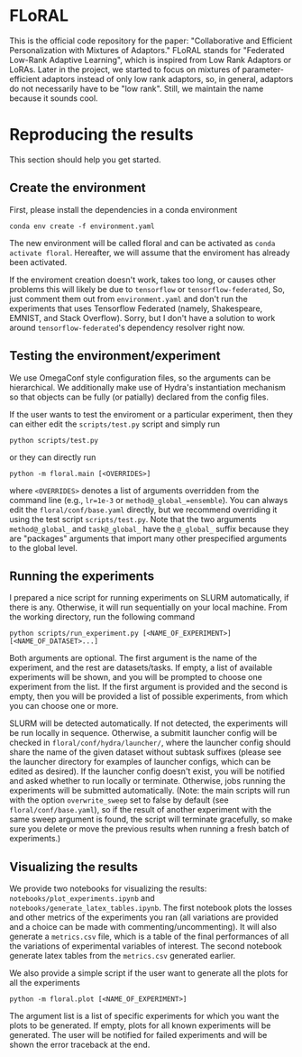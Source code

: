 # FLoRAL

This is the official code repository for the paper: "Collaborative and Efficient Personalization with Mixtures of Adaptors."
FLoRAL stands for "Federated Low-Rank Adaptive Learning", which is inspired from Low Rank Adaptors or LoRAs.
Later in the project, we started to focus on mixtures of parameter-efficient adaptors instead of only low rank adaptors,
so, in general, adaptors do not necessarily have to be "low rank".
Still, we maintain the name because it sounds cool.

# Reproducing the results
This section should help you get started.

## Create the environment
First, please install the dependencies in a conda environment
```
conda env create -f environment.yaml
```
The new environment will be called floral and can be activated as `conda activate floral`.
Hereafter, we will assume that the enviroment has already been activated.

If the enviroment creation doesn't work, takes too long, or causes other problems
this will likely be due to `tensorflow` or `tensorflow-federated`,
So, just comment them out from `environment.yaml` and don't run the experiments that uses Tensorflow Federated
(namely, Shakespeare, EMNIST, and Stack Overflow).
Sorry, but I don't have a solution to work around `tensorflow-federated`'s dependency resolver right now.

## Testing the environment/experiment
We use OmegaConf style configuration files, so the arguments can be hierarchical.
We additionally make use of Hydra's instantiation mechanism
so that objects can be fully (or patially) declared from the config files.

If the user wants to test the enviroment or a particular experiment,
then they can either edit the `scripts/test.py` script and simply run
```
python scripts/test.py
```
or they can directly run
```
python -m floral.main [<OVERRIDES>]
```
where `<OVERRIDES>` denotes a list of arguments overridden from the command line (e.g., `lr=1e-3` or `method@_global_=ensemble`).
You can always edit the `floral/conf/base.yaml` directly,
but we recommend overriding it using the test script `scripts/test.py`.
Note that the two arguments `method@_global_` and `task@_global_` have the `@_global_` suffix
because they are "packages" arguments that import many other prespecified arguments to the global level.

## Running the experiments
I prepared a nice script for running experiments on SLURM automatically, if there is any.
Otherwise, it will run sequentially on your local machine.
From the working directory, run the following command
```
python scripts/run_experiment.py [<NAME_OF_EXPERIMENT>] [<NAME_OF_DATASET>...]
```
Both arguments are optional.
The first argument is the name of the experiment, and the rest are datasets/tasks.
If empty, a list of available experiments will be shown, and you
will be prompted to choose one experiment from the list.
If the first argument is provided and the second is empty,
then you will be provided a list of possible experiments,
from which you can choose one or more.

SLURM will be detected automatically.
If not detected, the experiments will be run locally in sequence.
Otherwise, a submitit launcher config will be checked in `floral/conf/hydra/launcher/`,
where the launcher config should share the name of the given dataset without subtask suffixes
(please see the launcher directory for examples of launcher configs, which can be edited as desired).
If the launcher config doesn't exist, you will be notified and asked whether to run locally or terminate.
Otherwise, jobs running the experiments will be submitted automatically.
(Note: the main scripts will run with the option `overwrite_sweep` set to false by default (see `floral/conf/base.yaml`),
so if the result of another experiment with the same sweep argument is found, the script will terminate gracefully,
so make sure you delete or move the previous results when running a fresh batch of experiments.)

## Visualizing the results
We provide two notebooks for visualizing the results:
`notebooks/plot_experiments.ipynb` and `notebooks/generate_latex_tables.ipynb`.
The first notebook plots the losses and other metrics of the experiments you ran
(all variations are provided and a choice can be made with commenting/uncommenting).
It will also generate a `metrics.csv` file,
which is a table of the final performances of all the variations of experimental variables of interest.
The second notebook generate latex tables from the `metrics.csv` generated earlier.

We also provide a simple script if the user want to generate all the plots for all the experiments
```
python -m floral.plot [<NAME_OF_EXPERIMENT>]
```
The argument list is a list of specific experiments for which you want the plots to be generated.
If empty, plots for all known experiments will be generated.
The user will be notified for failed experiments and will be shown the error traceback at the end.